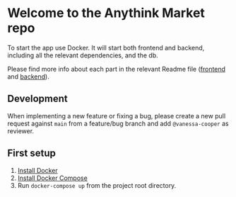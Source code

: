 # Welcome to the Anythink Market repo

To start the app use Docker. It will start both frontend and backend, including all the relevant dependencies, and the db.

Please find more info about each part in the relevant Readme file ([frontend](frontend/readme.md) and [backend](backend/README.md)).

## Development

When implementing a new feature or fixing a bug, please create a new pull request against `main` from a feature/bug branch and add `@vanessa-cooper` as reviewer.

## First setup
1. [Install Docker](https://docs.docker.com/get-docker/)
2. [Install Docker Compose](https://docs.docker.com/compose/install/)
3. Run `docker-compose up` from the project root directory.

